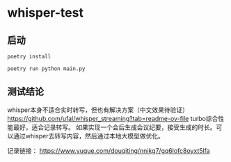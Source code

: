 # whisper-test

## 启动
```
poetry install

poetry run python main.py
```

## 测试结论

whisper本身不适合实时转写，但也有解决方案（中文效果待验证）https://github.com/ufal/whisper_streaming?tab=readme-ov-file
turbo综合性能最好，适合记录转写。
如果实现一个会后生成会议纪要，接受生成的时长。可以通过whisper去转写内容，然后通过本地大模型做优化。

记录链接：
https://www.yuque.com/douqiting/nnikg7/gq6lofc8oyxt5lfa